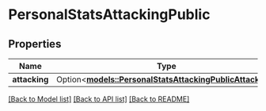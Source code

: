 # PersonalStatsAttackingPublic

## Properties

Name | Type | Description | Notes
------------ | ------------- | ------------- | -------------
**attacking** | Option<[**models::PersonalStatsAttackingPublicAttacking**](PersonalStatsAttackingPublic_attacking.md)> |  | [optional]

[[Back to Model list]](../README.md#documentation-for-models) [[Back to API list]](../README.md#documentation-for-api-endpoints) [[Back to README]](../README.md)


